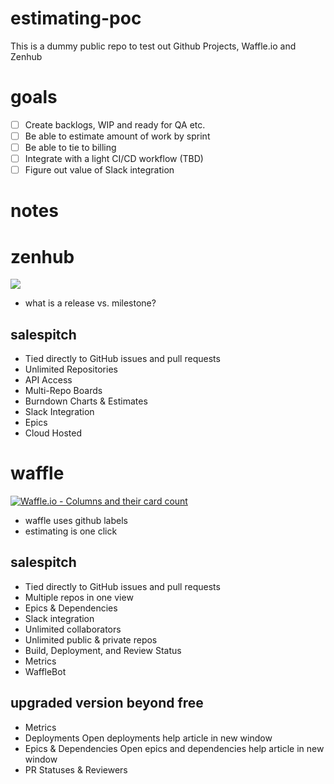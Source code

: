 # estimating-poc

This is a dummy public repo to test out Github Projects, Waffle.io and Zenhub

# goals

- [ ] Create backlogs, WIP and ready for QA etc.
- [ ] Be able to estimate amount of work by sprint
- [ ] Be able to tie to billing
- [ ] Integrate with a light CI/CD workflow (TBD)
- [ ] Figure out value of Slack integration

# notes

# zenhub

<a href="https://zenhub.com"><img src="https://raw.githubusercontent.com/ZenHubIO/support/master/zenhub-badge.png"></a>

* what is a release vs. milestone?

## salespitch

* Tied directly to GitHub issues and pull requests
* Unlimited Repositories
* API Access
* Multi-Repo Boards
* Burndown Charts & Estimates
* Slack Integration
* Epics
* Cloud Hosted

# waffle

[![Waffle.io - Columns and their card count](https://badge.waffle.io/caboosesw/estimating-poc.svg?columns=all)](https://waffle.io/caboosesw/estimating-poc)

* waffle uses github labels
* estimating is one click

## salespitch

* Tied directly to GitHub issues and pull requests
* Multiple repos in one view
* Epics & Dependencies
* Slack integration
* Unlimited collaborators
* Unlimited public & private repos
* Build, Deployment, and Review Status
* Metrics
* WaffleBot

## upgraded version beyond free

* Metrics
* Deployments Open deployments help article in new window
* Epics & Dependencies Open epics and dependencies help article in new window
* PR Statuses & Reviewers 

